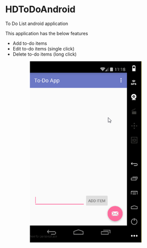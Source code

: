 # HDToDoAndroid
To Do List android application

<p>
This application has the below features
</p>
<p>
<ul>
   <li>Add to-do items</li>
  <li>Edit to-do items (single click)</li>
   <li>Delete to-do items (long click)</li>
</ul> 
</p>
<p align="center">
  <img src="ToDo.gif" width="350"/>
</p>
